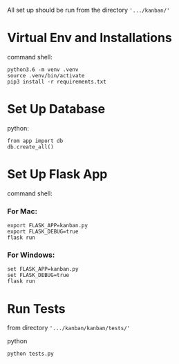 ﻿All set up should be run from the directory `'.../kanban/'`
# Virtual Env and Installations

command shell:

    python3.6 -m venv .venv
    source .venv/bin/activate
    pip3 install -r requirements.txt

# Set Up Database

python:

    from app import db
    db.create_all()


# Set Up Flask App

command shell:
### For Mac:

    export FLASK_APP=kanban.py
	export FLASK_DEBUG=true
	flask run

### For Windows:

    set FLASK_APP=kanban.py
	set FLASK_DEBUG=true
	flask run

# Run Tests

from directory `'.../kanban/kanban/tests/'`

python

    python tests.py

